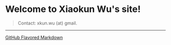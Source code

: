 # Welcome to Xiaokun Wu's site!

> Contact: xkun.wu (at) gmail.

---
[GitHub Flavored Markdown](https://guides.github.com/features/mastering-markdown/)
